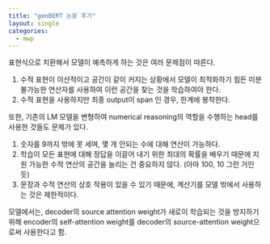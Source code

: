 ```yaml
---
title: "genBERT 논문 후기"
layout: single
categories:
  - mwp
---
```


표현식으로 치환해서 모델이 예측하게 하는 것은 여러 문제점이 따른다.
1) 수적 표현이 이산적이고 공간이 같이 커지는 상황에서 모델이 최적화하기 힘든 미분 불가능한 연산자를 사용하여 이런 공간을 찾는 것을 학습하여야 한다.
2) 수적 표현을 사용하지만 최종 output이 span 인 경우, 한계에 봉착한다.

또한, 기존의 LM 모델을 변형하여 numerical reasoning의 역할을 수행하는 head를 사용한 것들도 문제가 있다.
1) 숫자를 9까지 밖에 못 세며, 몇 개 안되는 수에 대해 연산이 가능하다.
2) 학습이 모든 표현에 대해 정답을 이끌어 내기 위한 최대의 확률을 배우기 때문에 지원 가능한 수적 연산의 공간을 늘리는 건 중요하지 않다. (아마 100, 10 그런 거인듯)
3) 문장과 수적 연산의 상호 작용이 있을 수 있기 때문에, 계산기를 모델 밖에서 사용하는 것은 제한적이다.

모델에서는, decoder의 source attention weight가 새로이 학습되는 것을 방지하기 위해 encoder의 self-attention weight를 decoder의 source-attention weight으로써 사용한다고 함. 